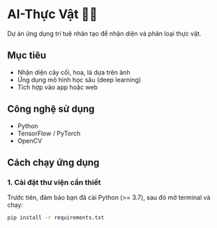 # AI-Thực Vật 🌿🤖

Dự án ứng dụng trí tuệ nhân tạo để nhận diện và phân loại thực vật.

## Mục tiêu
- Nhận diện cây cối, hoa, lá dựa trên ảnh
- Ứng dụng mô hình học sâu (deep learning)
- Tích hợp vào app hoặc web

## Công nghệ sử dụng
- Python
- TensorFlow / PyTorch
- OpenCV
## Cách chạy ứng dụng

### 1. Cài đặt thư viện cần thiết

Trước tiên, đảm bảo bạn đã cài Python (>= 3.7), sau đó mở terminal và chạy:

```bash
pip install -r requirements.txt
